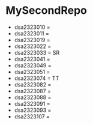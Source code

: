 # MySecondRepo

- dsa2323010 = 
- dsa2323011 = 
- dsa2323019 = 
- dsa2323022 = 
- dsa2323033 = SR
- dsa2323041 = 
- dsa2323049 = 
- dsa2323051 = 
- dsa2323074 = TT
- dsa2323082 = 
- dsa2323087 = 
- dsa2323088 = 
- dsa2323091 = 
- dsa2323093 = 
- dsa2323107 = 
